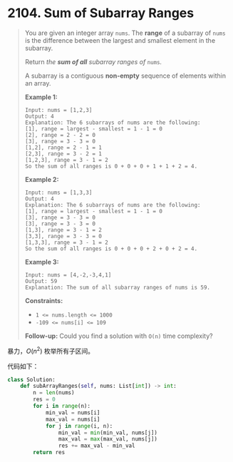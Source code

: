 # 2104. Sum of Subarray Ranges

> You are given an integer array `nums`. The **range** of a subarray of `nums` is the difference between the largest and smallest element in the subarray.
>
> Return *the **sum of all** subarray ranges of* `nums`*.*
>
> A subarray is a contiguous **non-empty** sequence of elements within an array.
>
>  
>
> **Example 1:**
>
> ```
> Input: nums = [1,2,3]
> Output: 4
> Explanation: The 6 subarrays of nums are the following:
> [1], range = largest - smallest = 1 - 1 = 0 
> [2], range = 2 - 2 = 0
> [3], range = 3 - 3 = 0
> [1,2], range = 2 - 1 = 1
> [2,3], range = 3 - 2 = 1
> [1,2,3], range = 3 - 1 = 2
> So the sum of all ranges is 0 + 0 + 0 + 1 + 1 + 2 = 4.
> ```
>
> **Example 2:**
>
> ```
> Input: nums = [1,3,3]
> Output: 4
> Explanation: The 6 subarrays of nums are the following:
> [1], range = largest - smallest = 1 - 1 = 0
> [3], range = 3 - 3 = 0
> [3], range = 3 - 3 = 0
> [1,3], range = 3 - 1 = 2
> [3,3], range = 3 - 3 = 0
> [1,3,3], range = 3 - 1 = 2
> So the sum of all ranges is 0 + 0 + 0 + 2 + 0 + 2 = 4.
> ```
>
> **Example 3:**
>
> ```
> Input: nums = [4,-2,-3,4,1]
> Output: 59
> Explanation: The sum of all subarray ranges of nums is 59.
> ```
>
>  
>
> **Constraints:**
>
> - `1 <= nums.length <= 1000`
> - `-109 <= nums[i] <= 109`
>
>  
>
> **Follow-up:** Could you find a solution with `O(n)` time complexity?

暴力，$O(n^2)$ 枚举所有子区间。

代码如下：

```python
class Solution:
    def subArrayRanges(self, nums: List[int]) -> int:
        n = len(nums)
        res = 0
        for i in range(n):
            min_val = nums[i]
            max_val = nums[i]
            for j in range(i, n):
                min_val = min(min_val, nums[j])
                max_val = max(max_val, nums[j])
                res += max_val - min_val
        return res
```


